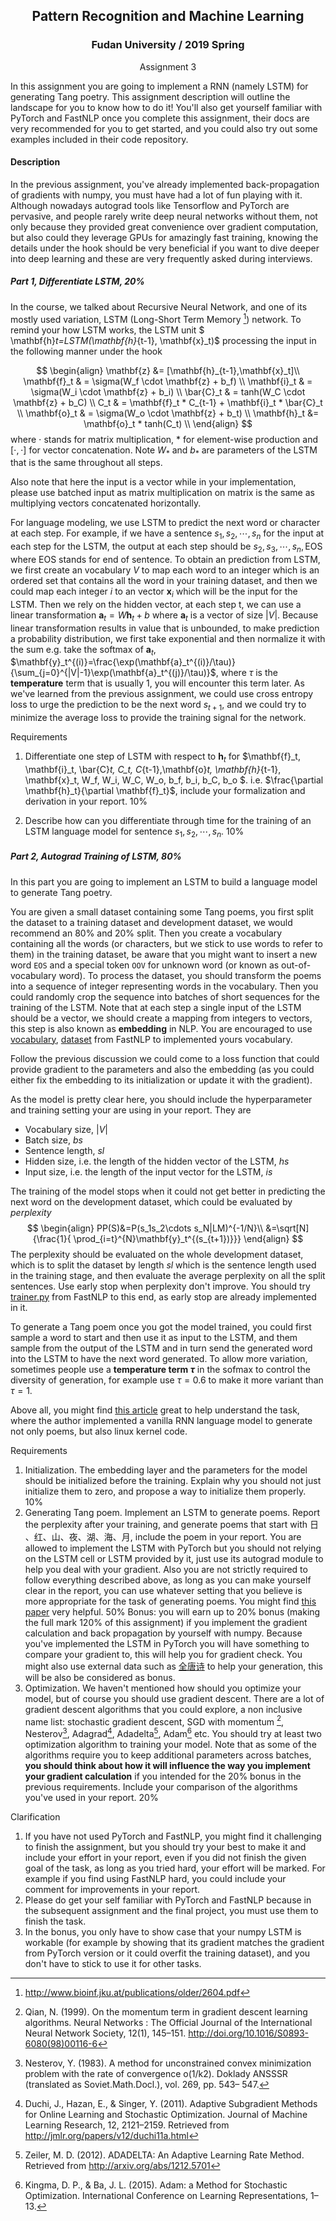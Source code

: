 ## <center>Pattern Recognition and Machine Learning</center>

### <center>Fudan University / 2019 Spring</center>

<center>Assignment 3</center>

In this assignment you are going to implement a RNN (namely LSTM) for generating Tang poetry. This assignment description will outline the landscape for you to know how to do it! You'll also get yourself familiar with PyTorch and FastNLP once you complete this assignment, their docs are very recommended for you to get started, and you could also try out some examples included in their code repository.

#### Description

In the previous assignment, you've already implemented back-propagation of gradients with numpy, you must have had a lot of fun playing with it. Although nowadays autograd tools like Tensorflow and PyTorch are pervasive, and people rarely write deep neural networks without them, not only because they provided great convenience over gradient computation, but also could they leverage GPUs for amazingly fast training, knowing the details under the hook should be very beneficial if you want to dive deeper into deep learning and these are very frequently asked during interviews.

##### Part 1, Differentiate LSTM, 20%

In the course, we talked about Recursive Neural Network, and one of its mostly used variation, LSTM (Long-Short Term Memory [^Hochreiter & Schmidhuber (1997)]) network. To remind your how LSTM works, the LSTM unit $ \mathbf{h}_t=LSTM(\mathbf{h}_{t-1}, \mathbf{x}_t)$ processing the input in the following manner under the hook

$$
\begin{align}
\mathbf{z} &= [\mathbf{h}_{t-1},\mathbf{x}_t]\\
\mathbf{f}_t & = \sigma(W_f \cdot \mathbf{z} + b_f) \\
\mathbf{i}_t & = \sigma(W_i \cdot \mathbf{z} + b_i) \\
\bar{C}_t & = tanh(W_C \cdot \mathbf{z} + b_C) \\
C_t & = \mathbf{f}_t * C_{t-1} + \mathbf{i}_t * \bar{C}_t \\
\mathbf{o}_t & = \sigma(W_o \cdot \mathbf{z} + b_t) \\
\mathbf{h}_t &= \mathbf{o}_t * tanh(C_t) \\
\end{align}
$$
where $\cdot$ stands for matrix multiplication, $*$ for element-wise production and $[\cdot, \cdot]$ for vector concatenation. Note $W_{*}$ and $b_{*}$ are parameters of the LSTM that is the same throughout all steps.

Also note that here the input is a vector while in your implementation, please use batched input as matrix multiplication on matrix is the same as multiplying vectors concatenated horizontally.

For language modeling, we use LSTM to predict the next word or character at each step. For example, if we have a sentence $s_1, s_2,\cdots, s_n$ for the input at each step for the LSTM, the output at each step should be $s_2,s_3,\cdots, s_n, \text{EOS}$ where EOS stands for end of sentence. To obtain an prediction from LSTM, we first create an vocabulary $V$ to map each word to an integer which is an ordered set that contains all the word in your training dataset, and then we could map each integer $i$ to an vector $\mathbf{x}_i$ which will be the input for the LSTM. Then we rely on the hidden vector, at each step t, we can use a linear transformation $\mathbf{a}_t = W\mathbf{h}_t + b$  where $\mathbf{a}_t$ is a vector of size $|V|$. Because linear transformation results in value that is unbounded, to make prediction a probability distribution, we first take exponential and then normalize it with the sum e.g. take the softmax of $\mathbf{a}_t$, $\mathbf{y}_t^{(i)}=\frac{\exp(\mathbf{a}_t^{(i)}/\tau)}{\sum_{j=0}^{|V|-1}\exp(\mathbf{a}_t^{(j)}/\tau)}$, where $\tau$ is the **temperature** term that is usually 1, you will encounter this term later. As we've learned from the previous assignment, we could use cross entropy loss to urge the prediction to be the next word $s_{t+1}$, and we could try to minimize the average loss to provide the training signal for the network.


Requirements

1. Differentiate one step of LSTM with respect to $\mathbf{h}_t$ for $\mathbf{f}_t, \mathbf{i}_t, \bar{C}_t, C_t, C_{t-1},\mathbf{o}_t, \mathbf{h}_{t-1}, \mathbf{x}_t, W_f, W_i, W_C, W_o, b_f, b_i, b_C, b_o $. i.e. $\frac{\partial \mathbf{h}_t}{\partial \mathbf{f}_t}$, include your formalization and derivation in your report. 10%

2. Describe how can you differentiate through time for the training of an LSTM language model for sentence $s_1,s_2,\cdots, s_n$. 10%

##### Part 2, Autograd Training of LSTM, 80%

In this part you are going to implement an LSTM to build a language model to generate Tang poetry.

You are given a small dataset containing some Tang poems, you first split the dataset to a training dataset and development dataset, we would recommend an 80% and 20% split. Then you create a vocabulary containing all the words (or characters, but we stick to use words to refer to them) in the training dataset, be aware that you might want to insert a new word `EOS` and a special token  `OOV` for unknown word (or known as out-of-vocabulary word). To process the dataset, you should transform the poems into a sequence of integer representing words in the vocabulary. Then you could randomly crop the sequence into batches of short sequences for the training of the LSTM. Note that at each step a single input of the LSTM should be a vector, we should create a mapping from integers to vectors, this step is also known as **embedding** in NLP. You are encouraged to use [vocabulary](<https://github.com/fastnlp/fastNLP/blob/master/fastNLP/core/vocabulary.py>), [dataset](<https://github.com/fastnlp/fastNLP/blob/master/fastNLP/core/dataset.py>) from FastNLP to implemented yours vocabulary.

Follow the previous discussion we could come to a loss function that could provide gradient to the parameters and also the embedding (as you could either fix the embedding to its initialization or update it with the gradient).

As the model is pretty clear here, you should include the hyperparameter and training setting your are using in your report. They are

- Vocabulary size, $|V|$
- Batch size, $bs$
- Sentence length, $sl$
- Hidden size, i.e. the length of the hidden vector of the LSTM, $hs$
- Input size, i.e. the length of the input vector for the LSTM, $is$

The training of the model stops when it could not get better in predicting the next word on the development dataset, which could be evaluated by *perplexity* 
$$
\begin{align}
PP(S)&=P(s_1s_2\cdots s_N|LM)^{-1/N}\\
&=\sqrt[N]{\frac{1}{ \prod_{i=t}^{N}\mathbf{y}_t^{(s_{t+1})}}}
\end{align}
$$
The perplexity should be evaluated on the whole development dataset, which is to split the dataset by length $sl$ which is the sentence length used in the training stage, and then evaluate the average perplexity on all the split sentences. Use early stop when perplexity don't improve. You should try [trainer.py](<https://github.com/fastnlp/fastNLP/blob/master/fastNLP/core/trainer.py>) from FastNLP to this end, as early stop are already implemented in it.

To generate a Tang poem once you got the model trained, you could first sample a word to start and then use it as input to the LSTM, and them sample from the output of the LSTM and in turn send the generated word into the LSTM to have the next word generated. To allow more variation, sometimes people use a **temperature term $\tau$** in the sofmax to control the diversity of generation, for example use $\tau=0.6$ to make it more variant than $\tau=1$.

Above all, you might find [this article](http://karpathy.github.io/2015/05/21/rnn-effectiveness/) great to help understand the task, where the author implemented a vanilla RNN language model to generate not only poems, but also linux kernel code. 



Requirements

1. Initialization. The embedding layer and the parameters for the model should be initialized before the training. Explain why you should not just initialize them to zero, and propose a way to initialize them properly. 10%
2. Generating Tang poem. Implement an LSTM to generate poems. Report the perplexity after your training, and generate poems that start with 日 、红、山、夜、湖、海、月, include the poem in your report. You are allowed to implement the LSTM with PyTorch but you should not relying on the LSTM cell or LSTM provided by it, just use its autograd module to help you deal with your gradient. Also you are not strictly required to follow everything described above, as long as you can make yourself clear in the report, you can use whatever setting that you believe is more appropriate for the task of generating poems. You might find [this paper](<https://www.aclweb.org/anthology/D14-1074>) very helpful. 50%
   Bonus: you will earn up to 20% bonus (making the full mark 120% of this assignment) if you implement the gradient calculation and back propagation by yourself with numpy. Because you've implemented the LSTM in PyTorch you will have something to compare your gradient to, this will help you for gradient check. You might also use external data such as [全唐诗](<https://github.com/chinese-poetry/chinese-poetry>) to help your generation, this will be also be considered as bonus.
3. Optimization. We haven't mentioned how should you optimize your model, but of course you should use gradient descent. There are a lot of gradient descent algorithms that you could explore, a non inclusive name list: stochastic gradient descent, SGD with momentum [^2], Nesterov[^3], Adagrad[^4], Adadelta[^5], Adam[^6] etc. You should try at least two optimization algorithm to training your model. Note that as some of the algorithms require you to keep additional parameters across batches, **you should think about how it will influence the way you implement your gradient calculation** if you intended for the 20% bonus in the previous requirements. Include your comparison of the algorithms you've used in your report. 20%

Clarification

1. If you have not used PyTorch and FastNLP, you might find it challenging to finish the assignment, but you should try your best to make it and include your effort in your report, even if you did not finish the given goal of the task, as long as you tried hard, your effort will be marked. For example if you find using FastNLP hard, you could include your comment for improvements in your report.
2. Please do get your self familiar with PyTorch and FastNLP because in the subsequent assignment and the final project, you must use them to finish the task.
3. In the bonus, you only have to show case that your numpy LSTM is workable (for example by showing that its gradient matches the gradient from PyTorch version or it could overfit the training dataset), and you don't have to stick to use it for other tasks.

[^Hochreiter & Schmidhuber (1997)]: http://www.bioinf.jku.at/publications/older/2604.pdf
[^2]: Qian, N. (1999). On the momentum term in gradient descent learning algorithms. Neural Networks : The Official Journal of the International Neural Network Society, 12(1), 145–151. <http://doi.org/10.1016/S0893-6080(98)00116-6>
[^3]: Nesterov, Y. (1983). A method for unconstrained convex minimization problem with the rate of convergence o(1/k2). Doklady ANSSSR (translated as Soviet.Math.Docl.), vol. 269, pp. 543– 547.
[^4]: Duchi, J., Hazan, E., & Singer, Y. (2011). Adaptive Subgradient Methods for Online Learning and Stochastic Optimization. Journal of Machine Learning Research, 12, 2121–2159. Retrieved from <http://jmlr.org/papers/v12/duchi11a.html>
[^5]: Zeiler, M. D. (2012). ADADELTA: An Adaptive Learning Rate Method. Retrieved from <http://arxiv.org/abs/1212.5701>
[^6]: Kingma, D. P., & Ba, J. L. (2015). Adam: a Method for Stochastic Optimization. International Conference on Learning Representations, 1–13.